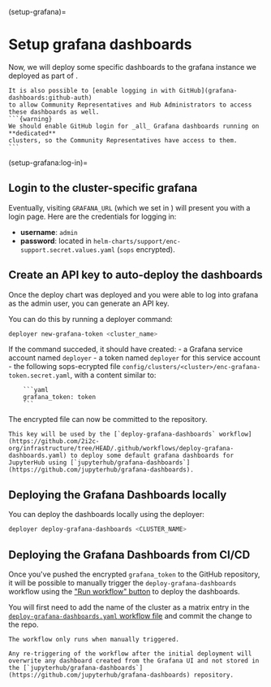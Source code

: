 (setup-grafana)=
# Setup grafana dashboards

Now, we will deploy some specific dashboards to the grafana instance we deployed as part of [](deploy-support-chart).

````{seealso}
It is also possible to [enable logging in with GitHub](grafana-dashboards:github-auth)
to allow Community Representatives and Hub Administrators to access these dashboards as well.
```{warning}
We should enable GitHub login for _all_ Grafana dashboards running on **dedicated**
clusters, so the Community Representatives have access to them.
```
````

(setup-grafana:log-in)=
## Login to the cluster-specific grafana

Eventually, visiting `GRAFANA_URL` (which we set in [](deploy-support-chart)) will present you with a login page.
Here are the credentials for logging in:

- **username**: `admin`
- **password**: located in `helm-charts/support/enc-support.secret.values.yaml` (`sops` encrypted).

## Create an API key to auto-deploy the dashboards

Once the deploy chart was deployed and you were able to log into grafana as the admin user,
you can generate an API key.

You can do this by running a deployer command:

```bash
deployer new-grafana-token <cluster_name>
```

If the command succeded, it should have created:
    - a Grafana service account named `deployer`
    - a token named `deployer` for this service account
    - the following sops-ecrypted file `config/clusters/<cluster>/enc-grafana-token.secret.yaml`,
      with a content similar to:

        ```yaml
        grafana_token: token
        ```

The encrypted file can now be committed to the repository.

```{note}
This key will be used by the [`deploy-grafana-dashboards` workflow](https://github.com/2i2c-org/infrastructure/tree/HEAD/.github/workflows/deploy-grafana-dashboards.yaml) to deploy some default grafana dashboards for JupyterHub using [`jupyterhub/grafana-dashboards`](https://github.com/jupyterhub/grafana-dashboards).
```

## Deploying the Grafana Dashboards locally

You can deploy the dashboards locally using the deployer:

```bash
deployer deploy-grafana-dashboards <CLUSTER_NAME>
```

## Deploying the Grafana Dashboards from CI/CD

Once you've pushed the encrypted `grafana_token` to the GitHub repository, it will be possible to manually trigger the `deploy-grafana-dashboards` workflow using the ["Run workflow" button](https://github.com/2i2c-org/infrastructure/actions/workflows/deploy-grafana-dashboards.yaml) to deploy the dashboards.

You will first need to add the name of the cluster as a matrix entry in the [`deploy-grafana-dashboards.yaml` workflow file](https://github.com/2i2c-org/infrastructure/blob/008ae2c1deb3f5b97d0c334ed124fa090df1f0c6/.github/workflows/deploy-grafana-dashboards.yaml#L12) and commit the change to the repo.

```{note}
The workflow only runs when manually triggered.

Any re-triggering of the workflow after the initial deployment will overwrite any dashboard created from the Grafana UI and not stored in the [`jupyterhub/grafana-dashboards`](https://github.com/jupyterhub/grafana-dashboards) repository.
```
